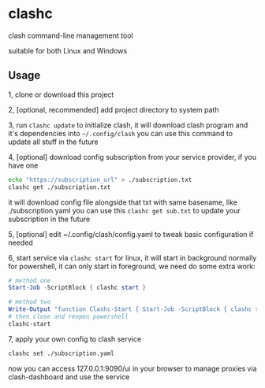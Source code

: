 # clashc

clash command-line management tool

suitable for both Linux and Windows

## Usage

1, clone or download this project

2, [optional, recommended] add project directory to system path

3, run `clashc update` to initialize clash, it will download clash program and it's dependencies into `~/.config/clash`
you can use this command to update all stuff in the future

4, [optional] download config subscription from your service provider, if you have one
```bash
echo "https://subscription_url" > ./subscription.txt
clashc get ./subscription.txt
```
it will download config file alongside that txt with same basename, like ./subscription.yaml
you can use this `clashc get sub.txt` to update your subscription in the future

5, [optional] edit ~/.config/clash/config.yaml to tweak basic configuration if needed

6, start service via `clashc start`
for linux, it will start in background normally
for powershell, it can only start in foreground, we need do some extra work:
```powershell
# method one
Start-Job -ScriptBlock { clashc start }

# method two
Write-Output "function Clashc-Start { Start-Job -ScriptBlock { clashc start } }" >> $profile
# then close and reopen powershell
clashc-start
```

7, apply your own config to clash service
```bash
clashc set ./subscription.yaml
```

now you can access 127.0.0.1:9090/ui in your browser to manage proxies via clash-dashboard and use the service